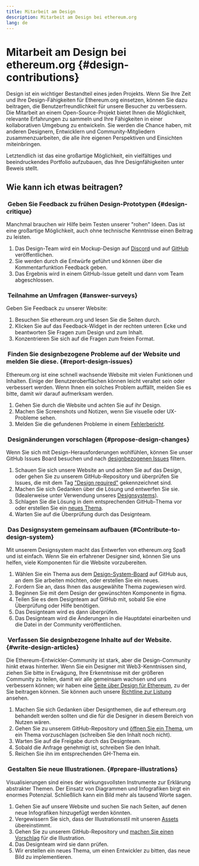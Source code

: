 ```yaml
---
title: Mitarbeit am Design
description: Mitarbeit am Design bei ethereum.org
lang: de
---
```


# Mitarbeit am Design bei ethereum.org {#design-contributions}

Design ist ein wichtiger Bestandteil eines jeden Projekts. Wenn Sie Ihre Zeit und Ihre Design-Fähigkeiten für Ethereum.org einsetzen, können Sie dazu beitragen, die Benutzerfreundlichkeit für unsere Besucher zu verbessern. Die Mitarbeit an einem Open-Source-Projekt bietet Ihnen die Möglichkeit, relevante Erfahrungen zu sammeln und Ihre Fähigkeiten in einer kollaborativen Umgebung zu entwickeln. Sie werden die Chance haben, mit anderen Designern, Entwicklern und Community-Mitgliedern zusammenzuarbeiten, die alle ihre eigenen Perspektiven und Einsichten miteinbringen.

Letztendlich ist das eine großartige Möglichkeit, ein vielfältiges und beeindruckendes Portfolio aufzubauen, das Ihre Designfähigkeiten unter Beweis stellt.

## Wie kann ich etwas beitragen?

### <Emoji text=":one:" size={1}  /> &nbsp;Geben Sie Feedback zu frühen Design-Prototypen {#design-critique}

Manchmal brauchen wir Hilfe beim Testen unserer "rohen" Ideen. Das ist eine großartige Möglichkeit, auch ohne technische Kenntnisse einen Beitrag zu leisten.

1. Das Design-Team wird ein Mockup-Design auf [Discord](https://discord.com/invite/CetY6Y4) und auf [GitHub](https://github.com/ethereum/ethereum-org-website/labels/design%20required%20%F0%9F%8E%A8) veröffentlichen.
2. Sie werden durch die Entwürfe geführt und können über die Kommentarfunktion Feedback geben.
3. Das Ergebnis wird in einem GitHub-Issue geteilt und dann vom Team abgeschlossen.

### <Emoji text=":two:" size={1}  /> &nbsp;Teilnahme an Umfragen {#answer-surveys}

Geben Sie Feedback zu unserer Website:

1. Besuchen Sie ethereum.org und lesen Sie die Seiten durch.
2. Klicken Sie auf das Feedback-Widget in der rechten unteren Ecke und beantworten Sie Fragen zum Design und zum Inhalt.
3. Konzentrieren Sie sich auf die Fragen zum freien Format.

### <Emoji text=":three:" size={1}  /> &nbsp;Finden Sie designbezogene Probleme auf der Website und melden Sie diese. {#report-design-issues}

Ethereum.org ist eine schnell wachsende Website mit vielen Funktionen und Inhalten. Einige der Benutzeroberflächen können leicht veraltet sein oder verbessert werden. Wenn Ihnen ein solches Problem auffällt, melden Sie es bitte, damit wir darauf aufmerksam werden.

1. Gehen Sie durch die Website und achten Sie auf ihr Design.
2. Machen Sie Screenshots und Notizen, wenn Sie visuelle oder UX-Probleme sehen.
3. Melden Sie die gefundenen Probleme in einem [Fehlerbericht](https://github.com/ethereum/ethereum-org-website/issues/new/choose).

### <Emoji text=":four:" size={1}  /> &nbsp;Designänderungen vorschlagen {#propose-design-changes}

Wenn Sie sich mit Design-Herausforderungen wohlfühlen, können Sie unser GitHub Issues Board besuchen und nach [designbezogenen Issues](https://github.com/ethereum/ethereum-org-website/labels/design%20required%20%F0%9F%8E%A8) filtern.

1. Schauen Sie sich unsere Website an und achten Sie auf das Design, oder gehen Sie zu unserem GitHub-Repository und überprüfen Sie Issues, die mit dem Tag ["Design required"](https://github.com/ethereum/ethereum-org-website/labels/design%20required%20%F0%9F%8E%A8) gekennzeichnet sind.
2. Machen Sie sich Gedanken über die Lösung und entwerfen Sie sie. (Idealerweise unter Verwendung unseres [Designsystems](https://www.figma.com/community/file/1134414495420383395)).
3. Schlagen Sie die Lösung in dem entsprechenden GitHub-Thema vor oder erstellen Sie ein [neues Thema](https://github.com/ethereum/ethereum-org-website/issues/new?assignees=&labels=feature+%3Asparkles%3A&template=feature_request.yaml&title=Feature+request).
4. Warten Sie auf die Überprüfung durch das Designteam.

### <Emoji text=":five:" size={1}  /> &nbsp;Das Designsystem gemeinsam aufbauen {#Contribute-to-design-system}

Mit unserem Designsystem macht das Entwerfen von ethereum.org Spaß und ist einfach. Wenn Sie ein erfahrener Designer sind, können Sie uns helfen, viele Komponenten für die Website vorzubereiten.

1. Wählen Sie ein Thema aus dem [Design-System-Board](https://github.com/ethereum/ethereum-org-website/labels/design%20system) auf GitHub aus, an dem Sie arbeiten möchten, oder erstellen Sie ein neues.
2. Fordern Sie an, dass Ihnen das ausgewählte Thema zugewiesen wird.
3. Beginnen Sie mit dem Design der gewünschten Komponente in figma.
4. Teilen Sie es dem Designteam auf GitHub mit, sobald Sie eine Überprüfung oder Hilfe benötigen.
5. Das Designteam wird es dann überprüfen.
6. Das Designteam wird die Änderungen in die Hauptdatei einarbeiten und die Datei in der Community veröffentlichen.

### <Emoji text=":six:" size={1}  /> &nbsp;Verfassen Sie designbezogene Inhalte auf der Website. {#write-design-articles}

Die Ethereum-Entwickler-Community ist stark, aber die Design-Community hinkt etwas hinterher. Wenn Sie ein Designer mit Web3-Kenntnissen sind, ziehen Sie bitte in Erwägung, Ihre Erkenntnisse mit der größeren Community zu teilen, damit wir alle gemeinsam wachsen und uns verbessern können; wir haben eine [Seite über Design für Ethereum](/developers/docs/design-and-ux/), zu der Sie beitragen können. Sie können auch unsere [Richtline zur Listung](/contributing/design/adding-design-resources) ansehen.

1. Machen Sie sich Gedanken über Designthemen, die auf ethereum.org behandelt werden sollten und die für die Designer in diesem Bereich von Nutzen wären.
2. Gehen Sie zu unserem GitHub-Repository und [öffnen Sie ein Thema](https://github.com/ethereum/ethereum-org-website/issues/new), um ein Thema vorzuschlagen (schreiben Sie den Inhalt noch nicht).
3. Warten Sie auf die Freigabe durch das Designteam.
4. Sobald die Anfrage genehmigt ist, schreiben Sie den Inhalt.
5. Reichen Sie ihn im entsprechenden GH-Thema ein.

### <Emoji text=":seven:" size={1}  /> &nbsp;Gestalten Sie neue Illustrationen. {#prepare-illustrations}

Visualisierungen sind eines der wirkungsvollsten Instrumente zur Erklärung abstrakter Themen. Der Einsatz von Diagrammen und Infografiken birgt ein enormes Potenzial. Schließlich kann ein Bild mehr als tausend Worte sagen.

1. Gehen Sie auf unsere Website und suchen Sie nach Seiten, auf denen neue Infografiken hinzugefügt werden könnten.
2. Vergewissern Sie sich, dass der Illustrationsstil mit unseren [Assets](/assets/) übereinstimmt.
3. Gehen Sie zu unserem GitHub-Repository und [machen Sie einen Vorschlag](https://github.com/ethereum/ethereum-org-website/issues/new) für die Illustration.
4. Das Designteam wird sie dann prüfen.
5. Wir erstellen ein neues Thema, um einen Entwickler zu bitten, das neue Bild zu implementieren.
